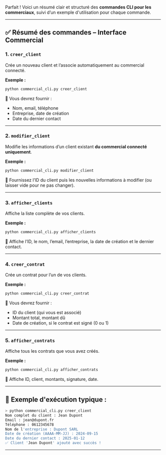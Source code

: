 Parfait ! Voici un résumé clair et structuré des **commandes CLI pour les commerciaux**, suivi d’un exemple d'utilisation pour chaque commande.

---

## ✅ Résumé des commandes – Interface Commercial

### 1. `creer_client`

Crée un nouveau client et l’associe automatiquement au commercial connecté.

**Exemple :**

```bash
python commercial_cli.py creer_client
```

🔹 Vous devrez fournir :

* Nom, email, téléphone
* Entreprise, date de création
* Date du dernier contact

---

### 2. `modifier_client`

Modifie les informations d’un client existant **du commercial connecté uniquement**.

**Exemple :**

```bash
python commercial_cli.py modifier_client
```

🔹 Fournissez l’ID du client puis les nouvelles informations à modifier (ou laisser vide pour ne pas changer).

---

### 3. `afficher_clients`

Affiche la liste complète de vos clients.

**Exemple :**

```bash
python commercial_cli.py afficher_clients
```

🔹 Affiche l’ID, le nom, l’email, l’entreprise, la date de création et le dernier contact.

---

### 4. `creer_contrat`

Crée un contrat pour l’un de vos clients.

**Exemple :**

```bash
python commercial_cli.py creer_contrat
```

🔹 Vous devrez fournir :

* ID du client (qui vous est associé)
* Montant total, montant dû
* Date de création, si le contrat est signé (0 ou 1)

---

### 5. `afficher_contrats`

Affiche tous les contrats que vous avez créés.

**Exemple :**

```bash
python commercial_cli.py afficher_contrats
```

🔹 Affiche ID, client, montants, signature, date.

---

## 🧾 Exemple d'exécution typique :

```bash
> python commercial_cli.py creer_client
Nom complet du client : Jean Dupont
Email : jean@dupont.fr
Téléphone : 0612345678
Nom de l'entreprise : Dupont SARL
Date de création (AAAA-MM-JJ) : 2024-09-15
Date du dernier contact : 2025-01-12
✅ Client 'Jean Dupont' ajouté avec succès !
```

---

